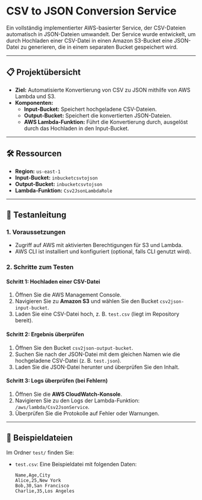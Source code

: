 # CSV to JSON Conversion Service

Ein vollständig implementierter AWS-basierter Service, der CSV-Dateien automatisch in JSON-Dateien umwandelt. Der Service wurde entwickelt, um durch Hochladen einer CSV-Datei in einen Amazon S3-Bucket eine JSON-Datei zu generieren, die in einem separaten Bucket gespeichert wird.

---

## 📋 **Projektübersicht**
- **Ziel:** Automatisierte Konvertierung von CSV zu JSON mithilfe von AWS Lambda und S3.
- **Komponenten:**
  - **Input-Bucket:** Speichert hochgeladene CSV-Dateien.
  - **Output-Bucket:** Speichert die konvertierten JSON-Dateien.
  - **AWS Lambda-Funktion:** Führt die Konvertierung durch, ausgelöst durch das Hochladen in den Input-Bucket.

---

## 🛠 **Ressourcen**
- **Region:** `us-east-1`
- **Input-Bucket:** `inbucketcsvtojson`
- **Output-Bucket:** `inbucketcsvtojson`
- **Lambda-Funktion:** `Csv2JsonLambdaRole`

---

## 🚀 **Testanleitung**

### **1. Voraussetzungen**
- Zugriff auf AWS mit aktivierten Berechtigungen für S3 und Lambda.
- AWS CLI ist installiert und konfiguriert (optional, falls CLI genutzt wird).

### **2. Schritte zum Testen**

#### **Schritt 1: Hochladen einer CSV-Datei**
1. Öffnen Sie die AWS Management Console.
2. Navigieren Sie zu **Amazon S3** und wählen Sie den Bucket `csv2json-input-bucket`.
3. Laden Sie eine CSV-Datei hoch, z. B. `test.csv` (liegt im Repository bereit).

#### **Schritt 2: Ergebnis überprüfen**
1. Öffnen Sie den Bucket `csv2json-output-bucket`.
2. Suchen Sie nach der JSON-Datei mit dem gleichen Namen wie die hochgeladene CSV-Datei (z. B. `test.json`).
3. Laden Sie die JSON-Datei herunter und überprüfen Sie den Inhalt.

#### **Schritt 3: Logs überprüfen (bei Fehlern)**
1. Öffnen Sie die **AWS CloudWatch-Konsole**.
2. Navigieren Sie zu den Logs der Lambda-Funktion: `/aws/lambda/Csv2JsonService`.
3. Überprüfen Sie die Protokolle auf Fehler oder Warnungen.

---

## 📁 **Beispieldateien**
Im Ordner `test/` finden Sie:
- `test.csv`: Eine Beispieldatei mit folgenden Daten:
  ```csv
  Name,Age,City
  Alice,25,New York
  Bob,30,San Francisco
  Charlie,35,Los Angeles

